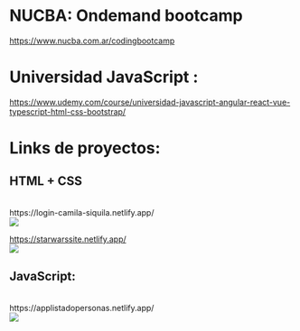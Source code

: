 
# NUCBA: Ondemand bootcamp
https://www.nucba.com.ar/codingbootcamp
# Universidad JavaScript : 
https://www.udemy.com/course/universidad-javascript-angular-react-vue-typescript-html-css-bootstrap/




<h1>Links de proyectos:</h1>
<h2> HTML + CSS </h2><br/>
https://login-camila-siquila.netlify.app/ <br/>
<img src ="https://user-images.githubusercontent.com/101137474/205755769-8195fdac-cbbd-4eec-b26a-4a91255233d3.png">


https://starwarssite.netlify.app/ <br/>
<img src ="https://user-images.githubusercontent.com/101137474/205756071-5e6f1d18-7df5-4cf4-9b77-f461ea96c3ff.png">


<h2>JavaScript: </h2> <br/>
https://applistadopersonas.netlify.app/ <br/>
<img src ="https://user-images.githubusercontent.com/101137474/205756204-4e7b03ba-59d2-4007-81cf-a8126da1d295.png">

</body>
